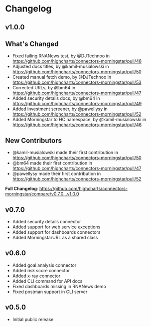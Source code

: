 Changelog
=========



v1.0.0
------

## What's Changed
* Fixed failing RNANews test, by @DJTechnoo in https://github.com/highcharts/connectors-morningstar/pull/48
* Adjusted docs titles, by @kamil-musialowski in https://github.com/highcharts/connectors-morningstar/pull/50
* Created manual fetch demo, by @DJTechnoo in https://github.com/highcharts/connectors-morningstar/pull/53
* Corrected URLs, by @bm64 in https://github.com/highcharts/connectors-morningstar/pull/47
* Added security details docs, by @bm64 in https://github.com/highcharts/connectors-morningstar/pull/49
* Added investment screener, by @pawellysy in https://github.com/highcharts/connectors-morningstar/pull/52
* Added Morningstar to HC namespace, by @kamil-musialowski in https://github.com/highcharts/connectors-morningstar/pull/46

## New Contributors
* @kamil-musialowski made their first contribution in https://github.com/highcharts/connectors-morningstar/pull/50
* @bm64 made their first contribution in https://github.com/highcharts/connectors-morningstar/pull/47
* @pawellysy made their first contribution in https://github.com/highcharts/connectors-morningstar/pull/52

**Full Changelog**: https://github.com/highcharts/connectors-morningstar/compare/v0.7.0...v1.0.0



v0.7.0
------
* Added security details connector
* Added support for web service exceptions
* Added support for dashboards connectors
* Added MorningstarURL as a shared class



v0.6.0
------

* Added goal analysis connector
* Added risk score connector
* Added x-ray connector
* Added CLI command for API docs
* Fixed dashboards missing in RNANews demo
* Fixed postman support in CLI server



v0.5.0
------

* Initial public release
